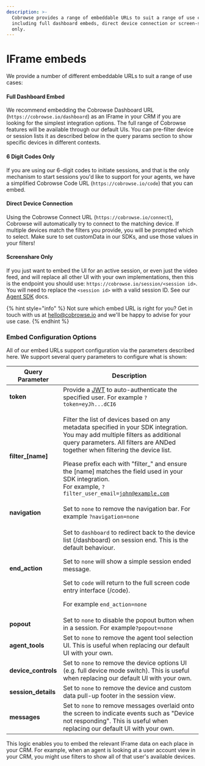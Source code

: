 ```yaml
---
description: >-
  Cobrowse provides a range of embeddable URLs to suit a range of use cases,
  including full dashboard embeds, direct device connection or screen-share
  only.
---
```


# IFrame embeds

We provide a number of different embeddable URLs to suit a range of use cases:

#### Full Dashboard Embed

We recommend embedding the Cobrowse Dashboard URL (`https://cobrowse.io/dashboard`) as an IFrame in your CRM if you are looking for the simplest integration options. The full range of Cobrowse features will be available through our default UIs. You can pre-filter device or session lists it as described below in the query params section to show specific devices in different contexts.

#### 6 Digit Codes Only

If you are using our 6-digit codes to initiate sessions, and that is the only mechanism to start sessions you'd like to support for your agents, we have a simplified Cobrowse Code URL (`https://cobrowse.io/code`) that you can embed.

#### Direct Device Connection

Using the Cobrowse Connect URL (`https://cobrowse.io/connect`), Cobrowse will automatically try to connect to the matching device. If multiple devices match the filters you provide, you will be prompted which to select. Make sure to set customData in our SDKs, and use those values in your filters!

#### Screenshare Only

If you just want to embed the UI for an active session, or even just the video feed, and will replace all other UI with your own implementations, then this is the endpoint you should use: `https://cobrowse.io/session/<session id>`. You will need to replace the `<session id>` with a valid session ID. See our [Agent SDK](agent-sdk/) docs.

{% hint style="info" %}
Not sure which embed URL is right for you? Get in touch with us at [hello@cobrowse.io](mailto:hello@cobrowse.io) and we'll be happy to advise for your use case.
{% endhint %}

### Embed Configuration Options

All of our embed URLs support configuration via the parameters described here. We support several query parameters to configure what is shown:

| Query Parameter      | Description                                                                                                                                                                                                                                                                                                                                                                                           |
| -------------------- | ----------------------------------------------------------------------------------------------------------------------------------------------------------------------------------------------------------------------------------------------------------------------------------------------------------------------------------------------------------------------------------------------------- |
| **token**            | Provide a [JWT](json-web-tokens-jwts/) to auto-authenticate the specified user. For example `?token=eyJh...dCI6`                                                                                                                                                                                                                                                                                      |
| **filter\_\[name]**  | <p>Filter the list of devices based on any metadata specified in your SDK integration. You may add multiple filters as additional query parameters. All filters are ANDed together when filtering the device list.</p><p>Please prefix each with "filter_" and ensure the [name] matches the field used in your SDK integration.<br>For example, <code>?filter_user_email=john@example.com</code></p> |
| **navigation**       | Set to `none` to remove the navigation bar. For example `?navigation=none`                                                                                                                                                                                                                                                                                                                            |
| **end\_action**      | <p>Set to <code>dashboard</code> to redirect back to the device list (/dashboard) on session end. This is the default behaviour.</p><p>Set to <code>none</code> will show a simple session ended message.</p><p>Set to <code>code</code> will return to the full screen code entry interface (/code).</p><p>For example <code>end_action=none</code></p>                                              |
| **popout**           | Set to `none` to disable the popout button when in a session. For example`?popout=none`                                                                                                                                                                                                                                                                                                               |
| **agent\_tools**     | Set to `none`  to remove the agent tool selection UI. This is useful when replacing our default UI with your own.                                                                                                                                                                                                                                                                                     |
| **device\_controls** | Set to `none`  to remove the device options UI (e.g. full device mode switch). This is useful when replacing our default UI with your own.                                                                                                                                                                                                                                                            |
| **session\_details** | Set to `none` to remove the device and custom data pull-up footer in the session view.                                                                                                                                                                                                                                                                                                                |
| **messages**         | Set to `none` to remove messages overlaid onto the screen to indicate events such as "Device not responding". This is useful when replacing our default UI with your own.                                                                                                                                                                                                                             |

This logic enables you to embed the relevant IFrame data on each place in your CRM. For example, when an agent is looking at a user account view in your CRM, you might use filters to show all of that user's available devices.
